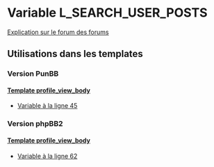 # Variable L_SEARCH_USER_POSTS
[Explication sur le forum des forums](http://forum.forumactif.com/t294113-listing-des-variables#L_SEARCH_USER_POSTS)

## Utilisations dans les templates

### Version PunBB

#### [Template profile_view_body](punbb/profile_view_body.md)
* [Variable à la ligne 45](../punbb/profile_view_body.tpl#L45)

### Version phpBB2

#### [Template profile_view_body](subsilver/profile_view_body.md)
* [Variable à la ligne 62](../subsilver/profile_view_body.tpl#L62)